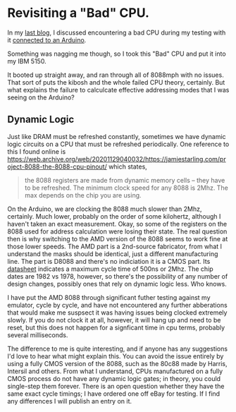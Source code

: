 # Revisiting a "Bad" CPU.

In my [last blog](https://dbalsom.github.io/blog/2022/12/25/Chasing-a-bad-CPU.html), I discussed encountering a bad CPU during my testing with it [connected to an Arduino](https://github.com/dbalsom/arduino_8088/).

Something was nagging me though, so I took this "Bad" CPU and put it into my IBM 5150.

It booted up straight away, and ran through all of 8088mph with no issues. That sort of puts the kibosh and the whole failed CPU theory, certainly.  But what explains the failure to calculcate effective addressing modes that I was seeing on the Arduino?

## Dynamic Logic

Just like DRAM must be refreshed constantly, sometimes we have dynamic logic circuits on a CPU that must be refreshed periodically. One reference to this I found online is https://web.archive.org/web/20201129040032/https://jamiestarling.com/project-8088-the-8088-cpu-pinout/ which states, 
>the 8088 registers are made from dynamic memory cells – they have to be refreshed. The minimum clock speed for any 8088 is 2Mhz. The max depends on the chip you are using.

On the Arduino, we are clocking the 8088 much slower than 2Mhz, certainly. Much lower, probably on the order of some kilohertz, although I haven't taken an exact measurement. Okay, so some of the registers on the 8088 used for address calculation were losing their state.
The real question then is why switching to the AMD version of the 8088 seems to work fine at those lower speeds.  The AMD part is a 2nd-source fabricator, from what I understand the masks should be identical, just a different manufacturing line. The part is D8088 and there's no indiciation it is a CMOS part. Its [datasheet](https://richierhombus.space/happytrees/datasheets/datasheet-AMD--8088.pdf) indicates a maximum cycle time of 500ns or 2Mhz. The chip dates are 1982 vs 1978, however, so there's the possibility of any number of design changes, possibly ones that rely on dynamic logic less. Who knows.

I have put the AMD 8088 through significant futher testing against my emulator, cycle by cycle, and have not encountered any further abberations that would make me suspsect it was having issues being clocked extremely slowly.  If you do not clock it at all, however, it will hang up and need to be reset, but this does not happen for a signficant time in cpu terms, probably several milliseconds.

The difference to me is quite interesting, and if anyone has any suggestions I'd love to hear what might explain this. You can avoid the issue entirely by using a fully CMOS version of the 8088, such as the 80c88 made by Harris, Intersil and others. From what I understand, CPUs manufactured on a fully CMOS process do not have any dynamic logic gates; in theory, you could single-step them forever. There is an open question whether they have the same exact cycle timings; I have ordered one off eBay for testing. If I find any differences I will publish an entry on it.

